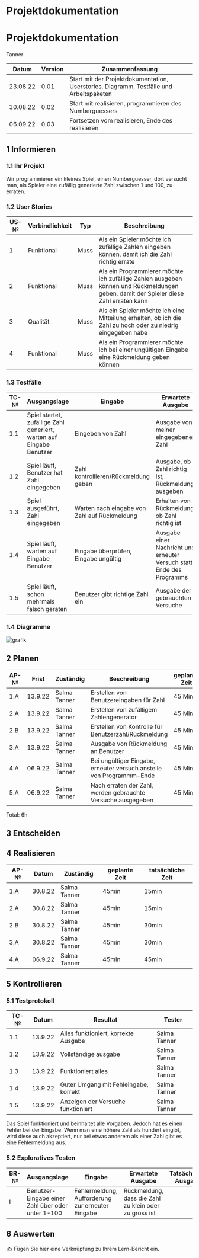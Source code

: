 # Projektdokumentation
# Projektdokumentation

Tanner

| Datum | Version | Zusammenfassung                                              |
| ----- | ------- | ------------------------------------------------------------ |
|23.08.22| 0.01  | Start mit der Projektdokumentation, Userstories, Diagramm, Testfälle und Arbeitspaketen|
|30.08.22| 0.02  | Start mit realisieren, programmieren des Numberguessers|    
|06.09.22| 0.03  | Fortsetzen vom realisieren, Ende des realisieren|

## 1 Informieren

### 1.1 Ihr Projekt

Wir programmieren ein kleines Spiel, einen Numberguesser, dort versucht man, als Spieler eine zufällig generierte Zahl,zwischen 1 und 100, zu erraten. 

### 1.2 User Stories

| US-№ | Verbindlichkeit | Typ  | Beschreibung                       |
| ---- | --------------- | ---- | ---------------------------------- |
| 1    |  Funktional     | Muss | Als ein Spieler möchte ich zufällige Zahlen eingeben können, damit ich die Zahl richtig errate |
| 2    |  Funktional     | Muss | Als ein Programmierer möchte ich zufällige Zahlen ausgeben können und Rückmeldungen geben, damit der Spieler diese Zahl erraten kann |
| 3    |  Qualität       | Muss | Als ein Spieler möchte ich eine Mitteilung erhalten, ob ich die Zahl zu hoch oder zu  niedrig eingegeben habe|
| 4    |  Funktional     | Muss | Als ein Programmierer möchte ich bei einer ungültigen Eingabe eine Rückmeldung geben können|


### 1.3 Testfälle

| TC-№ | Ausgangslage | Eingabe | Erwartete Ausgabe |
| ---- | ------------ | ------- | ----------------- |
| 1.1  |Spiel startet, zufällige Zahl generiert, warten auf Eingabe Benutzer|  Eingeben von Zahl|Ausgabe von meiner eingegebener Zahl|
| 1.2  |Spiel läuft, Benutzer hat Zahl eingegeben| Zahl kontrollieren/Rückmeldung geben| Ausgabe, ob Zahl richtig ist, Rückmeldung ausgeben|
| 1.3  |Spiel ausgeführt, Zahl eingegeben| Warten nach eingabe von Zahl auf Rückmeldung | Erhalten von Rückmeldung, ob Zahl richtig ist|
| 1.4  |Spiel läuft, warten auf Eingabe Benutzer| Eingabe überprüfen, Eingabe ungültig|Ausgabe einer Nachricht und erneuter Versuch statt Ende des Programms|
| 1.5  |Spiel läuft, schon mehrmals falsch geraten| Benutzer gibt richtige Zahl ein|Ausgabe der gebrauchten Versuche|


### 1.4 Diagramme

![grafik](https://user-images.githubusercontent.com/110892351/186116210-84b1487f-cdf9-493f-9333-d1eac3e26092.png)


## 2 Planen

| AP-№ | Frist | Zuständig | Beschreibung | geplante Zeit |
| ---- | ----- | --------- | ------------ | ------------- |
| 1.A  |  13.9.22     |Salma Tanner| Erstellen von Benutzereingaben für Zahl|45 Min|
| 2.A  |  13.9.22     |Salma Tanner| Erstellen von zufälligem Zahlengenerator|45 Min|
| 2.B  |  13.9.22     |Salma Tanner| Erstellen von Kontrolle für Benutzerzahl/Rückmeldung |45 Min|
| 3.A  |  13.9.22     |Salma Tanner| Ausgabe von Rückmeldung an Benutzer|45 Min|
| 4.A  |  06.9.22     |Salma Tanner| Bei ungültiger Eingabe, erneuter versuch anstelle von Programmm-Ende| 45 Min|
| 5.A  |  06.9.22     |Salma Tanner| Nach erraten der Zahl, werden gebrauchte Versuche ausgegeben| 45 Min|
Total: 6h




## 3 Entscheiden



## 4 Realisieren

| AP-№ | Datum | Zuständig | geplante Zeit | tatsächliche Zeit |
| ---- | ----- | --------- | ------------- | ----------------- |
| 1.A  |30.8.22|Salma Tanner|45min|15min|
| 2.A  |30.8.22|Salma Tanner|45min|15min|
| 2.B  |30.8.22|Salma Tanner|45min|30min|
| 3.A  |30.8.22|Salma Tanner|45min|30min|
| 4.A  |06.9.22|Salma Tanner|45min|45min|


## 5 Kontrollieren

### 5.1 Testprotokoll

| TC-№ | Datum | Resultat | Tester |
| ---- | ----- | -------- | ------ |
| 1.1  |13.9.22|Alles funktioniert, korrekte Ausgabe|Salma Tanner|
| 1.2  |13.9.22|Vollständige ausgabe|Salma Tanner|
| 1.3  |13.9.22|Funktioniert alles|Salma Tanner|
| 1.4  |13.9.22|Guter Umgang mit Fehleingabe, korrekt|Salma Tanner|
| 1.5  |13.9.22|Anzeigen der Versuche funktioniert|Salma Tanner|

Das Spiel funktioniert und beinhaltet alle Vorgaben. Jedoch hat es einen Fehler bei der Eingabe. Wenn man eine höhere Zahl als hundert eingibt, wird diese auch akzeptiert, nur bei etwas anderem als einer Zahl gibt es eine Fehlermeldung aus.

### 5.2 Exploratives Testen

| BR-№ | Ausgangslage | Eingabe | Erwartete Ausgabe | Tatsächliche Ausgabe |
| ---- | ------------ | ------- | ----------------- | -------------------- |
| I    |Benutzer-Eingabe einer Zahl über oder unter 1-100|Fehlermeldung, Aufforderung zur erneuter Eingabe|Rückmeldung, dass die Zahl zu klein oder zu gross ist|                      


## 6 Auswerten

✍️ Fügen Sie hier eine Verknüpfung zu Ihrem Lern-Bericht ein.
